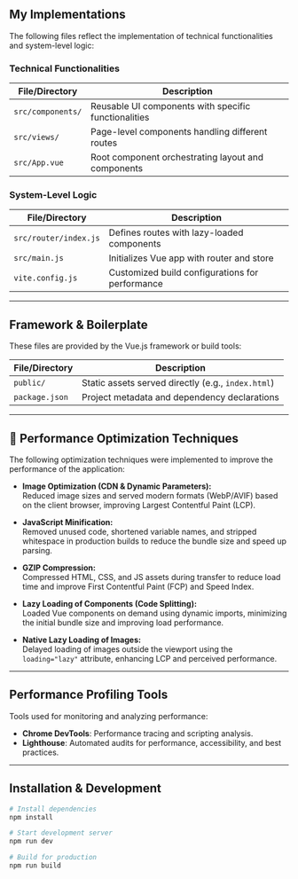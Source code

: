 
## My Implementations

The following files reflect the implementation of technical functionalities and system-level logic:

### **Technical Functionalities**

| File/Directory    | Description                                          |
| ----------------- | ---------------------------------------------------- |
| `src/components/` | Reusable UI components with specific functionalities |
| `src/views/`      | Page-level components handling different routes      |
| `src/App.vue`     | Root component orchestrating layout and components   |

### **System-Level Logic**

| File/Directory        | Description                                     |
| --------------------- | ----------------------------------------------- |
| `src/router/index.js` | Defines routes with lazy-loaded components      |
| `src/main.js`         | Initializes Vue app with router and store       |
| `vite.config.js`      | Customized build configurations for performance |

---

## Framework & Boilerplate

These files are provided by the Vue.js framework or build tools:

| File/Directory | Description                                        |
| -------------- | -------------------------------------------------- |
| `public/`      | Static assets served directly (e.g., `index.html`) |
| `package.json` | Project metadata and dependency declarations       |

---

## 🚀 Performance Optimization Techniques

The following optimization techniques were implemented to improve the performance of the application:

- **Image Optimization (CDN & Dynamic Parameters):**  
  Reduced image sizes and served modern formats (WebP/AVIF) based on the client browser, improving Largest Contentful Paint (LCP).

- **JavaScript Minification:**  
  Removed unused code, shortened variable names, and stripped whitespace in production builds to reduce the bundle size and speed up parsing.

- **GZIP Compression:**  
  Compressed HTML, CSS, and JS assets during transfer to reduce load time and improve First Contentful Paint (FCP) and Speed Index.

- **Lazy Loading of Components (Code Splitting):**  
  Loaded Vue components on demand using dynamic imports, minimizing the initial bundle size and improving load performance.

- **Native Lazy Loading of Images:**  
  Delayed loading of images outside the viewport using the `loading="lazy"` attribute, enhancing LCP and perceived performance.


---

## Performance Profiling Tools

Tools used for monitoring and analyzing performance:

- **Chrome DevTools**: Performance tracing and scripting analysis.
- **Lighthouse**: Automated audits for performance, accessibility, and best practices.

---

## Installation & Development

```bash
# Install dependencies
npm install

# Start development server
npm run dev

# Build for production
npm run build

